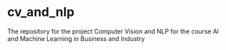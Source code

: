# cv_and_nlp
The repository for the project Computer Vision and NLP for the course AI and Machine Learning in Business and Industry
